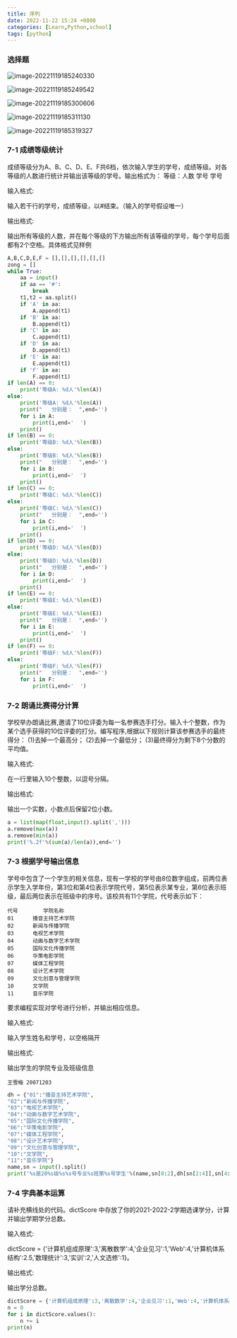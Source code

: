 ```yaml
---
title: 序列
date: 2022-11-22 15:24 +0800
categories: [Learn,Python,school]
tags: [python]
---
```




### 选择题

![image-20221119185240330](6.序列.assets/image-20221119185240330.png)

![image-20221119185249542](6.序列.assets/image-20221119185249542.png)

![image-20221119185300606](6.序列.assets/image-20221119185300606.png)

![image-20221119185311130](6.序列.assets/image-20221119185311130.png)

![image-20221119185319327](6.序列.assets/image-20221119185319327.png)





### 7-1 成绩等级统计

成绩等级分为A、B、C、D、E、F共6档，依次输入学生的学号，成绩等级。对各等级的人数进行统计并输出该等级的学号。输出格式为：
等级：人数
学号 学号

输入格式:

输入若干行的学号，成绩等级，以#结束。（输入的学号假设唯一）

输出格式:

输出所有等级的人数，并在每个等级的下方输出所有该等级的学号，每个学号后面都有2个空格。具体格式见样例



```python
A,B,C,D,E,F = [],[],[],[],[],[]
zong = []
while True:
    aa = input()
    if aa == '#':
        break
    t1,t2 = aa.split()
    if 'A' in aa:
        A.append(t1)
    if 'B' in aa:
        B.append(t1)
    if 'C' in aa:
        C.append(t1)
    if 'D' in aa:
        D.append(t1)
    if 'E' in aa:
        E.append(t1)
    if 'F' in aa:
        F.append(t1)
if len(A) == 0:
    print('等级A: %d人'%len(A))
else:
    print('等级A: %d人'%len(A))
    print("   分别是：  ",end='')
    for i in A:
        print(i,end='  ')
    print()
if len(B) == 0:
    print('等级B: %d人'%len(B))
else:
    print('等级B: %d人'%len(B))
    print("   分别是：  ",end='')
    for i in B:
        print(i,end='  ')
    print()
if len(C) == 0:
    print('等级C: %d人'%len(C))
else:
    print('等级C: %d人'%len(C))
    print("   分别是：  ",end='')
    for i in C:
        print(i,end='  ')
    print()
if len(D) == 0:
    print('等级D: %d人'%len(D))
else:
    print('等级D: %d人'%len(D))
    print("   分别是：  ",end='')
    for i in D:
        print(i,end='  ')
    print()
if len(E) == 0:
    print('等级E: %d人'%len(E))
else:
    print('等级E: %d人'%len(E))
    print("   分别是：  ",end='')
    for i in E:
        print(i,end='  ')
    print()
if len(F) == 0:
    print('等级F: %d人'%len(F))
else:
    print('等级F: %d人'%len(F))
    print("   分别是：  ",end='')
    for i in F:
        print(i,end='  ')
```



### 7-2 朗诵比赛得分计算

学校举办朗诵比赛,邀请了10位评委为每一名参赛选手打分。输入十个整数，作为某个选手获得的10位评委的打分。编写程序,根据以下规则计算该参赛选手的最终得分：
(1)去掉一个最高分；
(2)去掉一个最低分；
(3)最终得分为剩下8个分数的平均值。

输入格式:

在一行里输入10个整数，以逗号分隔。

输出格式:

输出一个实数，小数点后保留2位小数。

```python
a = list(map(float,input().split(',')))
a.remove(max(a))
a.remove(min(a))
print('%.2f'%(sum(a)/len(a)),end='')
```



### 7-3 根据学号输出信息

学号中包含了一个学生的相关信息，现有一学校的学号由8位数字组成，前两位表示学生入学年份，第3位和第4位表示学院代号，第5位表示某专业，第6位表示班级，最后两位表示在班级中的序号。该校共有11个学院，代号表示如下：

```
代号        学院名称
01      播音主持艺术学院
02      新闻与传播学院
03      电视艺术学院
04      动画与数字艺术学院
05      国际文化传播学院
06      华策电影学院
07      媒体工程学院
08      设计艺术学院
09      文化创意与管理学院
10      文学院
11      音乐学院
```

要求编程实现对学号进行分析，并输出相应信息。

输入格式:

输入学生姓名和学号，以空格隔开

输出格式:

输出学生的学院专业及班级信息

```
王雪梅 20071203
```

```python
dh = {"01":"播音主持艺术学院",
"02":"新闻与传播学院",
"03":"电视艺术学院",
"04":"动画与数字艺术学院",
"05":"国际文化传播学院",
"06":"华策电影学院",
"07":"媒体工程学院",
"08":"设计艺术学院",
"09":"文化创意与管理学院",
"10":"文学院",
"11":"音乐学院"}
name,sn = input().split()
print('%s是20%s级%s%s号专业%s班第%s号学生'%(name,sn[0:2],dh[sn[2:4]],sn[4:5],sn[5:6],sn[6:]),end='')
```





### 7-4 字典基本运算

请补充横线处的代码。dictScore 中存放了你的2021-2022-2学期选课学分，计算并输出学期学分总数。

输入格式:

dictScore = {'计算机组成原理':3,'离散数学':4,'企业见习':1,'Web':4,'计算机体系结构':2.5,'数理统计':3,'实训':2,'人文选修':1}。

输出格式:

输出学分总数。

```python
dictScore = {'计算机组成原理':3,'离散数学':4,'企业见习':1,'Web':4,'计算机体系结构':2.5,'数理统计':3,'实训':2,'人文选修':1}
n = 0
for i in dictScore.values():
    n += i
print(n)
```

